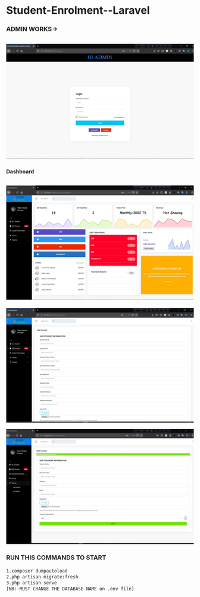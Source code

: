 # Student-Enrolment--Laravel
   ### ADMIN WORKS->
 ![](https://github.com/thbappy7706/Student-Enrolment--Laravel/blob/master/ss/1.JPG)
 --------------------------------------------------------------------------------
 #### Dashboard
  ![](https://github.com/thbappy7706/Student-Enrolment--Laravel/blob/master/ss/2.JPG)
  -------------------------------------------------------------------------------
  
  ![]( https://github.com/thbappy7706/Student-Enrolment--Laravel/blob/master/ss/3.JPG)
  
   ![](  https://github.com/thbappy7706/Student-Enrolment--Laravel/blob/master/ss/5.JPG)
   
   
   
   ###  RUN THIS COMMANDS TO START
    1.composer dumpautoload
    2.php artisan migrate:fresh
    3.php artisan serve
    [NB:-MUST CHANGE THE DATABASE NAME on .env file]
    
    
   
